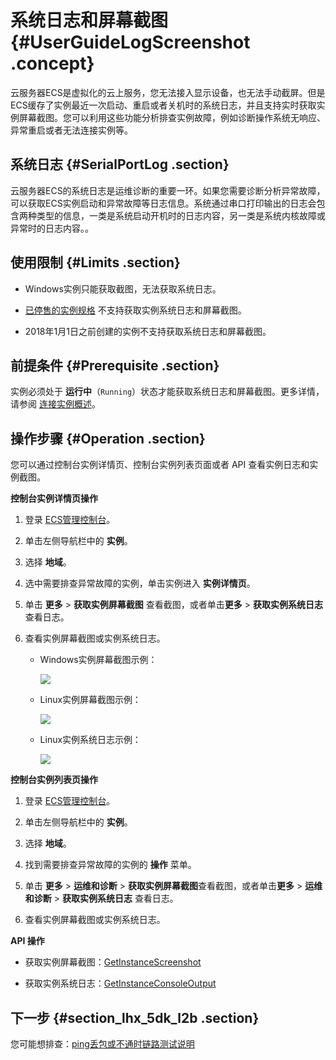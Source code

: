 # 系统日志和屏幕截图 {#UserGuideLogScreenshot .concept}

云服务器ECS是虚拟化的云上服务，您无法接入显示设备，也无法手动截屏。但是ECS缓存了实例最近一次启动、重启或者关机时的系统日志，并且支持实时获取实例屏幕截图。您可以利用这些功能分析排查实例故障，例如诊断操作系统无响应、异常重启或者无法连接实例等。

## 系统日志 {#SerialPortLog .section}

云服务器ECS的系统日志是运维诊断的重要一环。如果您需要诊断分析异常故障，可以获取ECS实例启动和异常故障等日志信息。系统通过串口打印输出的日志会包含两种类型的信息，一类是系统启动开机时的日志内容，另一类是系统内核故障或异常时的日志内容。。

## 使用限制 {#Limits .section}

-   Windows实例只能获取截图，无法获取系统日志。

-   [已停售的实例规格](https://www.alibabacloud.com/help/faq-detail/55263.htm) 不支持获取实例系统日志和屏幕截图。

-   2018年1月1日之前创建的实例不支持获取系统日志和屏幕截图。


## 前提条件 {#Prerequisite .section}

实例必须处于 **运行中**（`Running`）状态才能获取系统日志和屏幕截图。更多详情，请参阅 [连接实例概述](intl.zh-CN/用户指南/连接实例/连接实例概述.md#)。

## 操作步骤 {#Operation .section}

您可以通过控制台实例详情页、控制台实例列表页面或者 API 查看实例日志和实例截图。

**控制台实例详情页操作**

1.  登录 [ECS管理控制台](https://ecs.console.aliyun.com/)。

2.  单击左侧导航栏中的 **实例**。

3.  选择 **地域**。

4.  选中需要排查异常故障的实例，单击实例进入 **实例详情页**。

5.  单击 **更多** \> **获取实例屏幕截图** 查看截图，或者单击**更多** \> **获取实例系统日志** 查看日志。

6.  查看实例屏幕截图或实例系统日志。

    -   Windows实例屏幕截图示例：

        ![](http://static-aliyun-doc.oss-cn-hangzhou.aliyuncs.com/assets/img/15530/15444926727126_zh-CN.png)

    -   Linux实例屏幕截图示例：

        ![](http://static-aliyun-doc.oss-cn-hangzhou.aliyuncs.com/assets/img/15530/15444926727127_zh-CN.png)

    -   Linux实例系统日志示例：

        ![](http://static-aliyun-doc.oss-cn-hangzhou.aliyuncs.com/assets/img/15530/15444926727128_zh-CN.png)


**控制台实例列表页操作**

1.  登录 [ECS管理控制台](https://ecs.console.aliyun.com/)。

2.  单击左侧导航栏中的 **实例**。

3.  选择 **地域**。

4.  找到需要排查异常故障的实例的 **操作** 菜单。

5.  单击 **更多** \> **运维和诊断** \> **获取实例屏幕截图**查看截图，或者单击**更多** \> **运维和诊断** \> **获取实例系统日志** 查看日志。

6.  查看实例屏幕截图或实例系统日志。


**API 操作**

-   获取实例屏幕截图：[GetInstanceScreenshot](../intl.zh-CN/API参考/运维与监控/GetInstanceScreenshot.md#)

-   获取实例系统日志：[GetInstanceConsoleOutput](../intl.zh-CN/API参考/运维与监控/GetInstanceConsoleOutput.md#)


## 下一步 {#section_lhx_5dk_l2b .section}

您可能想排查：[ping丢包或不通时链路测试说明](https://www.alibabacloud.com/help/faq-detail/40573.htm)

